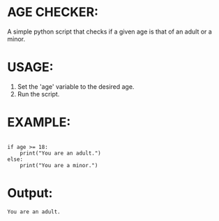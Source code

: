  # AGE CHECKER:
 A simple python script that checks if a given age is that of an adult or a minor.

 # USAGE:
 1. Set the 'age' variable to the desired age.
 2. Run the script.

# EXAMPLE:
```age = 25

if age >= 18:
    print("You are an adult.")
else:
    print("You are a minor.")
```

# Output:
```You are an adult.```
